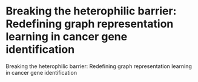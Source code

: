 # Breaking the heterophilic barrier: Redefining graph representation learning in cancer gene identification 
Breaking the heterophilic barrier: Redefining graph representation learning in cancer gene identification 
